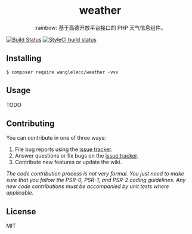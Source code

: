 <h1 align="center"> weather </h1>

<p align="center"> :rainbow: 基于高德开放平台接口的 PHP 天气信息组件。</p>


[![Build Status](https://travis-ci.org/wanglelecc/weather.svg?branch=master)](https://travis-ci.org/wanglelecc/weather)
[![StyleCI build status](https://github.styleci.io/repos/152737755/shield)](https://github.styleci.io/)

## Installing

```shell
$ composer require wanglelecc/weather -vvv
```

## Usage

TODO

## Contributing

You can contribute in one of three ways:

1. File bug reports using the [issue tracker](https://github.com/wanglelecc/weather/issues).
2. Answer questions or fix bugs on the [issue tracker](https://github.com/wanglelecc/weather/issues).
3. Contribute new features or update the wiki.

_The code contribution process is not very formal. You just need to make sure that you follow the PSR-0, PSR-1, and PSR-2 coding guidelines. Any new code contributions must be accompanied by unit tests where applicable._

## License

MIT